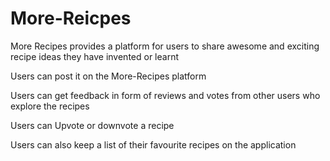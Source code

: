 # More-Reicpes

More Recipes provides a platform for users to share awesome and exciting recipe ideas they have invented or learnt

Users can post it on the More-Recipes platform

Users can get feedback in form of reviews and votes from other users who explore the recipes

Users can Upvote or downvote a recipe

Users can also keep a list of their favourite recipes on the application
